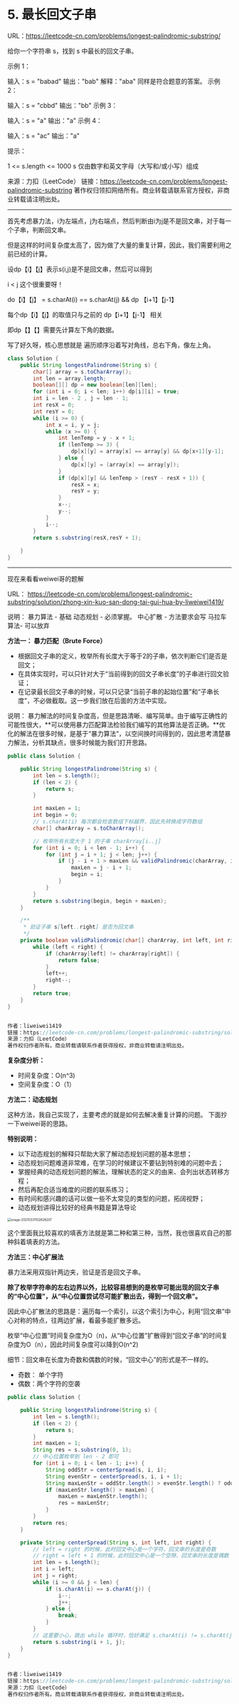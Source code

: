 # 5. 最长回文子串

URL：https://leetcode-cn.com/problems/longest-palindromic-substring/

给你一个字符串 s，找到 s 中最长的回文子串。

 

示例 1：

输入：s = "babad"
输出："bab"
解释："aba" 同样是符合题意的答案。
示例 2：

输入：s = "cbbd"
输出："bb"
示例 3：

输入：s = "a"
输出："a"
示例 4：

输入：s = "ac"
输出："a"


提示：

1 <= s.length <= 1000
s 仅由数字和英文字母（大写和/或小写）组成

来源：力扣（LeetCode）
链接：https://leetcode-cn.com/problems/longest-palindromic-substring
著作权归领扣网络所有。商业转载请联系官方授权，非商业转载请注明出处。

---

首先考虑暴力法，i为左端点，j为右端点，然后判断由i为j是不是回文串，对于每一个子串，判断回文串。

但是这样的时间复杂度太高了，因为做了大量的重复计算，因此，我们需要利用之前已经的计算。

设dp【i】【j】表示s(i,j)是不是回文串，然后可以得到

i < j 这个很重要呀！

do【i】【j】 = s.charAt(i) == s.charAt(j) && dp 【i+1】【j-1】

每个dp【i】【j】的取值只与之前的 dp【i+1】【j-1】 相关

即dp【】【】需要先计算左下角的数据。

写了好久呀，核心思想就是 遍历顺序沿着写对角线，总右下角，像左上角。

```java
class Solution {
    public String longestPalindrome(String s) {
        char[] array = s.toCharArray();
        int len = array.length;
        boolean[][] dp = new boolean[len][len];
        for (int i = 0; i < len; i++) dp[i][i] = true;
        int i = len - 2 , j = len - 1;
        int resX = 0;
        int resY = 0;
        while (i >= 0) {
            int x = i, y = j;
            while (x >= 0) {
                int lenTemp = y - x + 1;
                if (lenTemp >= 3) {
                    dp[x][y] = array[x] == array[y] && dp[x+1][y-1]; 
                } else {
                    dp[x][y] = (array[x] == array[y]);
                }
                if (dp[x][y] && lenTemp > (resY - resX + 1)) {
                    resX = x;
                    resY = y;
                }
                x--;
                y--; 
            }
            i--;
        }
        return s.substring(resX,resY + 1);
        
    }
}
```

---

现在来看看weiwei哥的题解

URL： https://leetcode-cn.com/problems/longest-palindromic-substring/solution/zhong-xin-kuo-san-dong-tai-gui-hua-by-liweiwei1419/

说明： 暴力算法 -  基础    动态规划 - 必须掌握。 中心扩散 - 方法要求会写  马拉车算法- 可以放弃

**方法一： 暴力匹配（Brute Force）**

- 根据回文子串的定义，枚举所有长度大于等于2的子串，依次判断它们是否是回文；
- 在具体实现时，可以只针对大于“当前得到的回文子串长度”的子串进行回文验证；
- 在记录最长回文子串的时候，可以只记录“当前子串的起始位置”和“子串长度”，不必做截取。这一步我们放在后面的方法中实现。

说明： 暴力解法的时间复杂度高，但是思路清晰、编写简单。由于编写正确性的可能性很大，**可以使用暴力匹配算法检验我们编写的其他算法是否正确。**优化的解法在很多时候，是基于“暴力算法”，以空间换时间得到的，因此思考清楚暴力解法，分析其缺点，很多时候能为我们打开思路。

```java
public class Solution {

    public String longestPalindrome(String s) {
        int len = s.length();
        if (len < 2) {
            return s;
        }

        int maxLen = 1;
        int begin = 0;
        // s.charAt(i) 每次都会检查数组下标越界，因此先转换成字符数组
        char[] charArray = s.toCharArray();

        // 枚举所有长度大于 1 的子串 charArray[i..j]
        for (int i = 0; i < len - 1; i++) {
            for (int j = i + 1; j < len; j++) {
                if (j - i + 1 > maxLen && validPalindromic(charArray, i, j)) {
                    maxLen = j - i + 1;
                    begin = i;
                }
            }
        }
        return s.substring(begin, begin + maxLen);
    }

    /**
     * 验证子串 s[left..right] 是否为回文串
     */
    private boolean validPalindromic(char[] charArray, int left, int right) {
        while (left < right) {
            if (charArray[left] != charArray[right]) {
                return false;
            }
            left++;
            right--;
        }
        return true;
    }
}


作者：liweiwei1419
链接：https://leetcode-cn.com/problems/longest-palindromic-substring/solution/zhong-xin-kuo-san-dong-tai-gui-hua-by-liweiwei1419/
来源：力扣（LeetCode）
著作权归作者所有。商业转载请联系作者获得授权，非商业转载请注明出处。
```

**复杂度分析：**

- 时间复杂度：O(n^3)
- 空间复杂度：O（1）



**方法二：动态规划**

这种方法，我自己实现了，主要考虑的就是如何去解决重复计算的问题。 下面抄一下weiwei哥的思路。

**特别说明：**

- 以下动态规划的解释只帮助大家了解动态规划问题的基本思想；
- 动态规划问题难道非常难，在学习的时候建议不要钻到特别难的问题中去；
- 掌握经典的动态规划问题的解法，理解状态的定义的由来、会列出状态转移方程；
- 然后再配合适当难度的问题的联系练习；
- 有时间和感兴趣的话可以做一些不太常见的类型的问题，拓阔视野；
- 动态规划讲得比较好的经典书籍是算法导论

<img src="../lc_images/image-20210331102626207.png" alt="image-20210331102626207" style="zoom:50%;" />

这个里面我比较喜欢的填表方法就是第二种和第三种，当然，我也很喜欢自己的那种斜着填表的方法。



**方法三：中心扩展法**

暴力法采用双指针两边夹，验证是否是回文子串。

**除了枚举字符串的左右边界以外，比较容易想到的是枚举可能出现的回文子串的“中心位置”，从“中心位置尝试尽可能扩散出去，得到一个回文串”。**

因此中心扩散法的思路是：遍历每一个索引，以这个索引为中心，利用“回文串”中心对称的特点，往两边扩展，看最多能扩散多远。

枚举“中心位置”时间复杂度为O（n)，从“中心位置”扩散得到“回文子串”的时间复杂度为O（n），因此时间复杂度可以降到O(n^2)

细节：回文串在长度为奇数和偶数的时候，“回文中心”的形式是不一样的。

- 奇数： 单个字符
- 偶数：两个字符的空袭

```java
public class Solution {

    public String longestPalindrome(String s) {
        int len = s.length();
        if (len < 2) {
            return s;
        }
        int maxLen = 1;
        String res = s.substring(0, 1);
        // 中心位置枚举到 len - 2 即可
        for (int i = 0; i < len - 1; i++) {
            String oddStr = centerSpread(s, i, i);
            String evenStr = centerSpread(s, i, i + 1);
            String maxLenStr = oddStr.length() > evenStr.length() ? oddStr : evenStr;
            if (maxLenStr.length() > maxLen) {
                maxLen = maxLenStr.length();
                res = maxLenStr;
            }
        }
        return res;
    }

    private String centerSpread(String s, int left, int right) {
        // left = right 的时候，此时回文中心是一个字符，回文串的长度是奇数
        // right = left + 1 的时候，此时回文中心是一个空隙，回文串的长度是偶数
        int len = s.length();
        int i = left;
        int j = right;
        while (i >= 0 && j < len) {
            if (s.charAt(i) == s.charAt(j)) {
                i--;
                j++;
            } else {
                break;
            }
        }
        // 这里要小心，跳出 while 循环时，恰好满足 s.charAt(i) != s.charAt(j)，因此不能取 i，不能取 j
        return s.substring(i + 1, j);
    }
}


作者：liweiwei1419
链接：https://leetcode-cn.com/problems/longest-palindromic-substring/solution/zhong-xin-kuo-san-dong-tai-gui-hua-by-liweiwei1419/
来源：力扣（LeetCode）
著作权归作者所有。商业转载请联系作者获得授权，非商业转载请注明出处。
```

